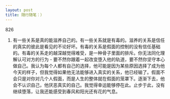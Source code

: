 ```yaml
---
layout: post
title: 随行随笔：）
---
```


826
1. 有一些关系是真的能滋养自己的。有一些关系就是有毒的。滋养的关系是信任的真实的彼此是看见的不论好坏。有毒的关系是假面的控制的没有信任基础的。有毒的关系走的越深越觉得难受，是一种骨子里面的排斥。你无法同化理解认可对方的行为 - 要不然你跟着一起改变堕入他的轨道，要不然你坚守本心做自己。我认为每个人都有自己的选择，他可能是因为某些原因选择了成为他今天的样子，但我觉得如果他无法能够进入真实的关系，他已经输了。假面不会只是对你对几个人假面，而是人生的整体就在假面的笼罩下。逐渐下去，他会不认识自己，他厌恶真实的自己。我觉得幸运能够停在此。止步于此，没有继续堕落，让我还能感受到春风和阳光还有花的气息。
